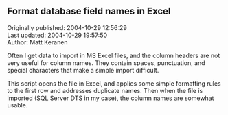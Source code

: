 ## Format database field names in Excel  
Originally published: 2004-10-29 12:56:29  
Last updated: 2004-10-29 19:57:50  
Author: Matt Keranen  
  
Often I get data to import in MS Excel files, and the column headers are not very useful for column names. They contain spaces, punctuation, and special characters that make a simple import difficult.

This script opens the file in Excel, and applies some simple formatting rules to the first row and addresses duplicate names. Then when the file is imported (SQL Server DTS in my case), the column names are somewhat usable.